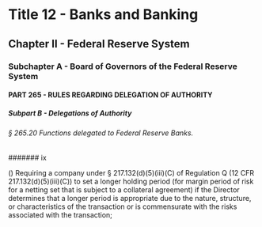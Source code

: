 
# Title 12 - Banks and Banking
## Chapter II - Federal Reserve System
### Subchapter A - Board of Governors of the Federal Reserve System
#### PART 265 - RULES REGARDING DELEGATION OF AUTHORITY
##### Subpart B - Delegations of Authority
###### § 265.20 Functions delegated to Federal Reserve Banks.
####### ix

() Requiring a company under § 217.132(d)(5)(iii)(C) of Regulation Q (12 CFR 217.132(d)(5)(iii)(C)) to set a longer holding period (for margin period of risk for a netting set that is subject to a collateral agreement) if the Director determines that a longer period is appropriate due to the nature, structure, or characteristics of the transaction or is commensurate with the risks associated with the transaction;
